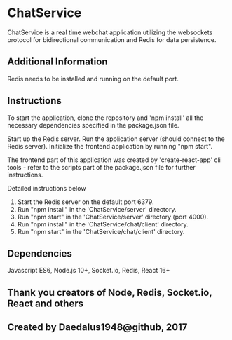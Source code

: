 # ChatService

ChatService is a real time webchat application utilizing 
the websockets protocol for bidirectional communication and
Redis for data persistence.

## Additional Information

Redis needs to be installed and running on the default port.

## Instructions

To start the application, clone the repository and 'npm install' 
all the necessary dependencies specified in the package.json file.

Start up the Redis server.
Run the application server (should connect to the Redis server).
Initialize the frontend application by running "npm start".

The frontend part of this application was created by 'create-react-app' cli tools - 
refer to the scripts part of the package.json file for further instructions.

Detailed instructions below

1) Start the Redis server on the default port 6379.
2) Run "npm install" in the 'ChatService/server' directory.
3) Run "npm start" in the 'ChatService/server' directory (port 4000).
4) Run "npm install" in the 'ChatService/chat/client' directory.
5) Run "npm start" in the 'ChatService/chat/client' directory.

## Dependencies

Javascript ES6, Node.js 10+, Socket.io, Redis, React 16+

## Thank you creators of Node, Redis, Socket.io, React and others 
## Created by Daedalus1948@github, 2017

